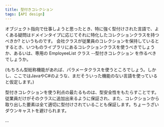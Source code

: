 ```yaml
---
title: 型付きコレクション
tags: [API design]
---
```


オブジェクト指向で仕事しようと思ったとき、特に強く型付けされた言語で、よくある疑問はドメインタイプに応じてそれに特化したコレクションクラスを持つべきか? というものです。
会社クラスが従業員のコレクションを保持しているとするとき、いつものライブラリにあるコレクションクラスを使うべきでしょうか、あるいは、専用の EmployeeList クラス --型付きコレクション を作るべきでしょうか。

(もちろん型総称機能があれば、パラメータクラスを使うところでしょう。しかし、ここではJavaやC#のような、まだそういった機能のない言語を使っていると仮定します。)

型付きコレクションを使う利点の最たるものは、型安全性をもたらすことです。従業員だけがそのクラスに追加出来るように保証され、また、コレクションから取り出した要素は全て適切に型付けされていることも保証します。ちょーうざいダウンキャストを避けられます。

...
